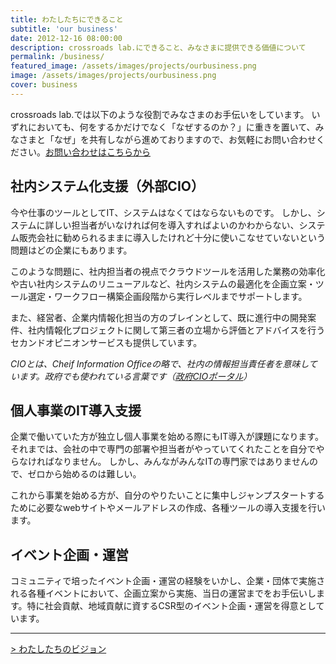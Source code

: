 ```yaml
---
title: わたしたちにできること
subtitle: 'our business'
date: 2012-12-16 08:00:00
description: crossroads lab.にできること、みなさまに提供できる価値について
permalink: /business/
featured_image: /assets/images/projects/ourbusiness.png
image: /assets/images/projects/ourbusiness.png
cover: business
---
```

crossroads lab.では以下のような役割でみなさまのお手伝いをしています。
いずれにおいても、何をするかだけでなく「なぜするのか？」に重きを置いて、みなさまと「なぜ」を共有しながら進めておりますので、お気軽にお問い合わせください。[お問い合わせはこちらから](/contact/)

## 社内システム化支援（外部CIO）

今や仕事のツールとしてIT、システムはなくてはならないものです。
しかし、システムに詳しい担当者がいなければ何を導入すればよいのかわからない、システム販売会社に勧められるままに導入したけれど十分に使いこなせていないという問題はどの企業にもあります。

このような問題に、社内担当者の視点でクラウドツールを活用した業務の効率化や古い社内システムのリニューアルなど、社内システムの最適化を企画立案・ツール選定・ワークフロー構築企画段階から実行レベルまでサポートします。

また、経営者、企業内情報化担当の方のブレインとして、既に進行中の開発案件、社内情報化プロジェクトに関して第三者の立場から評価とアドバイスを行うセカンドオピニオンサービスも提供しています。

*CIOとは、Cheif Information Officeの略で、社内の情報担当責任者を意味しています。政府でも使われている言葉です（[政府CIOポータル](https://cio.go.jp)）*

## 個人事業のIT導入支援

企業で働いていた方が独立し個人事業を始める際にもIT導入が課題になります。
それまでは、会社の中で専門の部署や担当者がやっていてくれたことを自分でやらなければなりません。
しかし、みんながみんなITの専門家ではありませんので、ゼロから始めるのは難しい。

これから事業を始める方が、自分のやりたいことに集中しジャンプスタートするために必要なwebサイトやメールアドレスの作成、各種ツールの導入支援を行います。

## イベント企画・運営

コミュニティで培ったイベント企画・運営の経験をいかし、企業・団体で実施される各種イベントにおいて、企画立案から実施、当日の運営までをお手伝いします。特に社会貢献、地域貢献に資するCSR型のイベント企画・運営を得意としています。

---
[> わたしたちのビジョン](/aboutus/)
